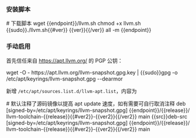 ### 安装脚本

<tmpl z-input="ver" z-lang="bash">
# 下载脚本
wget {{endpoint}}/llvm.sh
chmod +x llvm.sh
{{sudo}}./llvm.sh{{#ver}} {{ver}}{{/ver}} all -m {{endpoint}}
</tmpl>

### 手动启用

首先信任来自 https://apt.llvm.org/ 的 PGP 公钥：

<tmpl z-lang="bash">
wget -O - https://apt.llvm.org/llvm-snapshot.gpg.key | {{sudo}}gpg -o /etc/apt/keyrings/llvm-snapshot.gpg --dearmor
</tmpl>

新增 `/etc/apt/sources.list.d/llvm-apt.list`，内容为

<tmpl z-input="release ver2 src" z-path="/etc/apt/sources.list.d/llvm-apt.list">
# 默认注释了源码镜像以提高 apt update 速度，如有需要可自行取消注释
deb [signed-by=/etc/apt/keyrings/llvm-snapshot.gpg] {{endpoint}}/{{release}}/ llvm-toolchain-{{release}}{{#ver2}}-{{ver2}}{{/ver2}} main
{{src}}deb-src [signed-by=/etc/apt/keyrings/llvm-snapshot.gpg] {{endpoint}}/{{release}}/ llvm-toolchain-{{release}}{{#ver2}}-{{ver2}}{{/ver2}} main
</tmpl>

